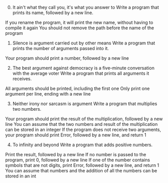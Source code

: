 0. It ain't what they call you, it's what you answer to Write a program that prints its name, followed by a new line.

If you rename the program, it will print the new name, without having to compile it again You should not remove the path before the name of the program

1. Silence is argument carried out by other means Write a program that prints the number of arguments passed into it.

Your program should print a number, followed by a new line

2. The best argument against democracy is a five-minute conversation with the average voter Write a program that prints all arguments it receives.

All arguments should be printed, including the first one Only print one argument per line, ending with a new line

3. Neither irony nor sarcasm is argument Write a program that multiplies two numbers.

Your program should print the result of the multiplication, followed by a new line You can assume that the two numbers and result of the multiplication can be stored in an integer If the program does not receive two arguments, your program should print Error, followed by a new line, and return 1

4. To infinity and beyond Write a program that adds positive numbers.

Print the result, followed by a new line If no number is passed to the program, print 0, followed by a new line If one of the number contains symbols that are not digits, print Error, followed by a new line, and return 1 You can assume that numbers and the addition of all the numbers can be stored in an int
